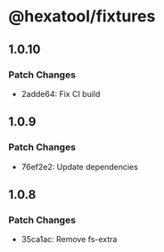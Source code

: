# @hexatool/fixtures

## 1.0.10

### Patch Changes

- 2adde64: Fix CI build

## 1.0.9

### Patch Changes

- 76ef2e2: Update dependencies

## 1.0.8

### Patch Changes

- 35ca1ac: Remove fs-extra
